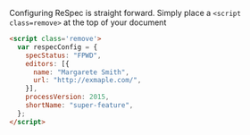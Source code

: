 Configuring ReSpec is straight forward.  Simply place a `<script class=remove>` at the top of your document

```HTML 
<script class='remove'>
  var respecConfig = {
    specStatus: "FPWD",
    editors: [{
      name: "Margarete Smith",
      url: "http://exmaple.com/",
    }],
    processVersion: 2015,
    shortName: "super-feature",
  };
</script>
```
